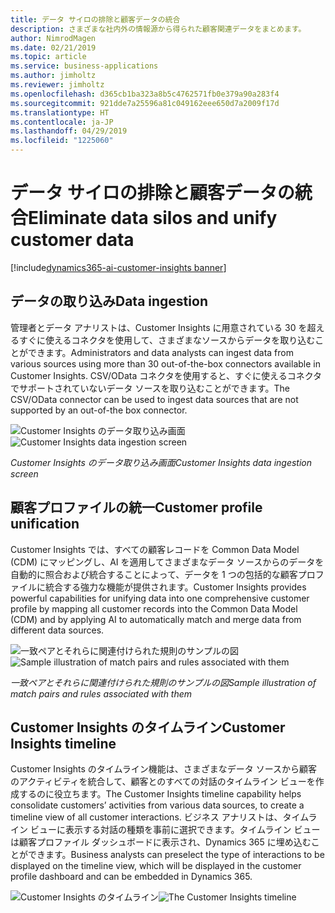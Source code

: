 ```yaml
---
title: データ サイロの排除と顧客データの統合
description: さまざまな社内外の情報源から得られた顧客関連データをまとめます。
author: NimrodMagen
ms.date: 02/21/2019
ms.topic: article
ms.service: business-applications
ms.author: jimholtz
ms.reviewer: jimholtz
ms.openlocfilehash: d365cb1ba323a8b5c4762571fb0e379a90a283f4
ms.sourcegitcommit: 921dde7a25596a81c049162eee650d7a2009f17d
ms.translationtype: HT
ms.contentlocale: ja-JP
ms.lasthandoff: 04/29/2019
ms.locfileid: "1225060"
---
```

# <a name="eliminate-data-silos-and-unify-customer-data"></a><span data-ttu-id="c821e-103">データ サイロの排除と顧客データの統合</span><span class="sxs-lookup"><span data-stu-id="c821e-103">Eliminate data silos and unify customer data</span></span> 
[!include[dynamics365-ai-customer-insights banner](../../includes/dynamics365-ai-customer-insights.md)]


## <a name="data-ingestion"></a><span data-ttu-id="c821e-104">データの取り込み</span><span class="sxs-lookup"><span data-stu-id="c821e-104">Data ingestion</span></span>

<span data-ttu-id="c821e-105">管理者とデータ アナリストは、Customer Insights に用意されている 30 を超えるすぐに使えるコネクタを使用して、さまざまなソースからデータを取り込むことができます。</span><span class="sxs-lookup"><span data-stu-id="c821e-105">Administrators and data analysts can ingest data from various sources using more than 30 out-of-the-box connectors available in Customer Insights.</span></span> <span data-ttu-id="c821e-106">CSV/OData コネクタを使用すると、すぐに使えるコネクタでサポートされていないデータ ソースを取り込むことができます。</span><span class="sxs-lookup"><span data-stu-id="c821e-106">The CSV/OData connector can be used to ingest data sources that are not supported by an out-of-the box connector.</span></span> 

<span data-ttu-id="c821e-107">![Customer Insights のデータ取り込み画面](media/choose-data-source.png "Customer Insights のデータ取り込み画面")</span><span class="sxs-lookup"><span data-stu-id="c821e-107">![Customer Insights data ingestion screen](media/choose-data-source.png "Customer Insights data ingestion screen")</span></span>

<span data-ttu-id="c821e-108">*Customer Insights のデータ取り込み画面*</span><span class="sxs-lookup"><span data-stu-id="c821e-108">*Customer Insights data ingestion screen*</span></span>  

## <a name="customer-profile-unification"></a><span data-ttu-id="c821e-109">顧客プロファイルの統一</span><span class="sxs-lookup"><span data-stu-id="c821e-109">Customer profile unification</span></span>

<span data-ttu-id="c821e-110">Customer Insights では、すべての顧客レコードを Common Data Model (CDM) にマッピングし、AI を適用してさまざまなデータ ソースからのデータを自動的に照合および統合することによって、データを 1 つの包括的な顧客プロファイルに統合する強力な機能が提供されます。</span><span class="sxs-lookup"><span data-stu-id="c821e-110">Customer Insights provides powerful capabilities for unifying data into one comprehensive customer profile by mapping all customer records into the Common Data Model (CDM) and by applying AI to automatically match and merge data from different data sources.</span></span>  

<span data-ttu-id="c821e-111">![一致ペアとそれらに関連付けられた規則のサンプルの図](media/match-order.png "一致ペアとそれらに関連付けられた規則のサンプルの図")</span><span class="sxs-lookup"><span data-stu-id="c821e-111">![Sample illustration of match pairs and rules associated with them](media/match-order.png "Sample illustration of match pairs and rules associated with them")</span></span>

<span data-ttu-id="c821e-112">*一致ペアとそれらに関連付けられた規則のサンプルの図*</span><span class="sxs-lookup"><span data-stu-id="c821e-112">*Sample illustration of match pairs and rules associated with them*</span></span>  

## <a name="customer-insights-timeline"></a><span data-ttu-id="c821e-113">Customer Insights のタイムライン</span><span class="sxs-lookup"><span data-stu-id="c821e-113">Customer Insights timeline</span></span> 

<span data-ttu-id="c821e-114">Customer Insights のタイムライン機能は、さまざまなデータ ソースから顧客のアクティビティを統合して、顧客とのすべての対話のタイムライン ビューを作成するのに役立ちます。</span><span class="sxs-lookup"><span data-stu-id="c821e-114">The Customer Insights timeline capability helps consolidate customers’ activities from various data sources, to create a timeline view of all customer interactions.</span></span> <span data-ttu-id="c821e-115">ビジネス アナリストは、タイムライン ビューに表示する対話の種類を事前に選択できます。タイムライン ビューは顧客プロファイル ダッシュボードに表示され、Dynamics 365 に埋め込むことができます。</span><span class="sxs-lookup"><span data-stu-id="c821e-115">Business analysts can preselect the type of interactions to be displayed on the timeline view, which will be displayed in the customer profile dashboard and can be embedded in Dynamics 365.</span></span> 

<span data-ttu-id="c821e-116">![Customer Insights のタイムライン](media/customer-insights-timeline.png "Customer Insights のタイムライン")</span><span class="sxs-lookup"><span data-stu-id="c821e-116">![The Customer Insights timeline](media/customer-insights-timeline.png "The Customer Insights timeline")</span></span>


